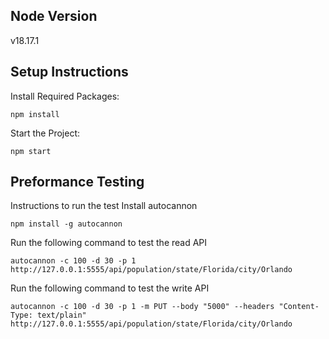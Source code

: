 ## Node Version
v18.17.1

## Setup Instructions
Install Required Packages: 
```
npm install
```
Start the Project: 
```
npm start
```


## Preformance Testing
Instructions to run the test
Install autocannon
```
npm install -g autocannon
```

Run the following command to test the read API
```
autocannon -c 100 -d 30 -p 1 http://127.0.0.1:5555/api/population/state/Florida/city/Orlando
```

Run the following command to test the write API
```
autocannon -c 100 -d 30 -p 1 -m PUT --body "5000" --headers "Content-Type: text/plain" http://127.0.0.1:5555/api/population/state/Florida/city/Orlando
```